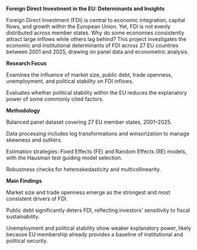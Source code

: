 **Foreign Direct Investment in the EU: Determinants and Insights**

Foreign Direct Investment (FDI) is central to economic integration, capital flows, and growth within the European Union. Yet, FDI is not evenly distributed across member states. Why do some economies consistently attract large inflows while others lag behind? This project investigates the economic and institutional determinants of FDI across 27 EU countries between 2001 and 2025, drawing on panel data and econometric analysis.

**Research Focus**

Examines the influence of market size, public debt, trade openness, unemployment, and political stability on FDI inflows.

Evaluates whether political stability within the EU reduces the explanatory power of some commonly cited factors.

**Methodology**

Balanced panel dataset covering 27 EU member states, 2001–2025.

Data processing includes log transformations and winsorization to manage skewness and outliers.

Estimation strategies: Fixed Effects (FE) and Random Effects (RE) models, with the Hausman test guiding model selection.

Robustness checks for heteroskedasticity and multicollinearity.

**Main Findings**

Market size and trade openness emerge as the strongest and most consistent drivers of FDI.

Public debt significantly deters FDI, reflecting investors’ sensitivity to fiscal sustainability.

Unemployment and political stability show weaker explanatory power, likely because EU membership already provides a baseline of institutional and political security.



